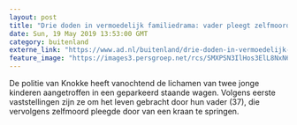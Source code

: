 ```yaml
---
layout: post
title: "Drie doden in vermoedelijk familiedrama: vader pleegt zelfmoord"
date: Sun, 19 May 2019 13:53:00 GMT
category: buitenland
externe_link: "https://www.ad.nl/buitenland/drie-doden-in-vermoedelijk-familiedrama-vader-pleegt-zelfmoord~af9c5a8e/"
feature_image: "https://images3.persgroep.net/rcs/SMXPSN3IlHos3ElL8NxN6aNmEjA/diocontent/148754198/_fitwidth/400/?appId=21791a8992982cd8da851550a453bd7f&quality=0.7"
---
```


De politie van Knokke heeft vanochtend de lichamen van twee jonge kinderen aangetroffen in een geparkeerd staande wagen. Volgens eerste vaststellingen zijn ze om het leven gebracht door hun vader (37), die vervolgens zelfmoord pleegde door van een kraan te springen.
